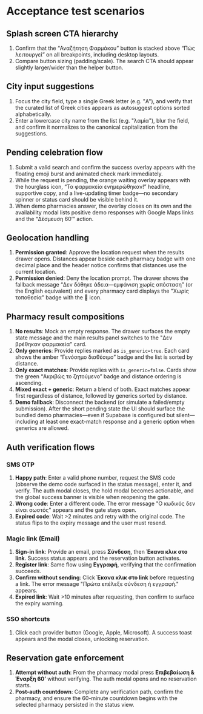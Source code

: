 # Acceptance test scenarios

## Splash screen CTA hierarchy
1. Confirm that the “Αναζήτηση Φαρμάκου” button is stacked above “Πώς λειτουργεί” on all breakpoints, including desktop layouts.
2. Compare button sizing (padding/scale). The search CTA should appear slightly larger/wider than the helper button.

## City input suggestions
1. Focus the city field, type a single Greek letter (e.g. "Α"), and verify that the curated list of Greek cities appears as autosuggest options sorted alphabetically.
2. Enter a lowercase city name from the list (e.g. "λαμία"), blur the field, and confirm it normalizes to the canonical capitalization from the suggestions.

## Pending celebration flow
1. Submit a valid search and confirm the success overlay appears with the floating emoji burst and animated check mark immediately.
2. While the request is pending, the orange waiting overlay appears with the hourglass icon, “Τα φαρμακεία ενημερώθηκαν!” headline, supportive copy, and a live-updating timer badge—no secondary spinner or status card should be visible behind it.
3. When demo pharmacies answer, the overlay closes on its own and the availability modal lists positive demo responses with Google Maps links and the “Δέσμευση 60’” action.

## Geolocation handling
1. **Permission granted**: Approve the location request when the results drawer opens. Distances appear beside each pharmacy badge with one decimal place and the header notice confirms that distances use the current location.
2. **Permission denied**: Deny the location prompt. The drawer shows the fallback message “Δεν δόθηκε άδεια—εμφάνιση χωρίς απόσταση” (or the English equivalent) and every pharmacy card displays the "Χωρίς τοποθεσία" badge with the 🚫 icon.

## Pharmacy result compositions
1. **No results**: Mock an empty response. The drawer surfaces the empty state message and the main results panel switches to the "Δεν βρέθηκαν φαρμακεία" card.
2. **Only generics**: Provide replies marked as `is_generic=true`. Each card shows the amber “Γενόσημο διαθέσιμο” badge and the list is sorted by distance.
3. **Only exact matches**: Provide replies with `is_generic=false`. Cards show the green “Ακριβώς το ζητούμενο” badge and distance ordering is ascending.
4. **Mixed exact + generic**: Return a blend of both. Exact matches appear first regardless of distance, followed by generics sorted by distance.
5. **Demo fallback**: Disconnect the backend (or simulate a failed/empty submission). After the short pending state the UI should surface the bundled demo pharmacies—even if Supabase is configured but silent—including at least one exact-match response and a generic option when generics are allowed.

## Auth verification flows
### SMS OTP
1. **Happy path**: Enter a valid phone number, request the SMS code (observe the demo code surfaced in the status message), enter it, and verify. The auth modal closes, the hold modal becomes actionable, and the global success banner is visible when reopening the gate.
2. **Wrong code**: Enter a different code. The error message "Ο κωδικός δεν είναι σωστός" appears and the gate stays open.
3. **Expired code**: Wait >2 minutes and retry with the original code. The status flips to the expiry message and the user must resend.

### Magic link (Email)
1. **Sign-in link**: Provide an email, press **Σύνδεση**, then **Έκανα κλικ στο link**. Success status appears and the reservation button activates.
2. **Register link**: Same flow using **Εγγραφή**, verifying that the confirmation succeeds.
3. **Confirm without sending**: Click **Έκανα κλικ στο link** before requesting a link. The error message "Πρώτα επέλεξε σύνδεση ή εγγραφή." appears.
4. **Expired link**: Wait >10 minutes after requesting, then confirm to surface the expiry warning.

### SSO shortcuts
1. Click each provider button (Google, Apple, Microsoft). A success toast appears and the modal closes, unlocking reservation.

## Reservation gate enforcement
1. **Attempt without auth**: From the pharmacy modal press **Επιβεβαίωση & Έναρξη 60’** without verifying. The auth modal opens and no reservation starts.
2. **Post-auth countdown**: Complete any verification path, confirm the pharmacy, and ensure the 60-minute countdown begins with the selected pharmacy persisted in the status view.
